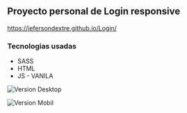 ## Proyecto personal de Login responsive
https://jefersondextre.github.io/Login/

### Tecnologias usadas
- SASS
- HTML
- JS - VANILA

![Version Desktop](https://lh3.googleusercontent.com/EKEuZBEEwlVGZIsD3dnVVby0IFXtgnArjSzbCtnPb5HUjlWmyepyG9IXtt-RyXZvdFlavc8RIXPDgLXdu2_jkSYx-PaxjRlXdh6ul7MTEMVObBVxxqCen1z1P8GLWIQZqP5QWwgzHFqPYaLM4pSOXwMncbYq0d2LhCkzm4Qstts9CW-rtaHan7hNXueyAMK_k8Hcw6OduzKaCYl2N49lSRTLFPRsc5ZezEeKlDVaLcQfIREuk7HH9nTKXXY1kxVJfbIXOHFGw8MVziljyKDOLJys49TjBRMf8FDrydorpJzP_xt7MABtzEnyEic1BQRyfusVQWJayD22jowA6pKWERm2xnw_wXgQzPIdLsd5xy7PwH_5POSqTdgJWU-deRG3MeVuTj-D7PuRibnX0Qw7TVlXcUJZO4h-law2G48vrNalNFEmeJ9Wc6gXvpCWMjCeGEHWhyeJgsgAkAz_q7PSRxRGdUtzXUVdZB3N0J0LuTewAampcZYYILNPkqQurcH4kZOyOAvf1zzyK5JNK6j0axZVj2vrHz0iDII879Ch5wpzGUaDRZxuWBXoehNzZVDNqmgbKbs7tA6jQjcUNBjGolAIHayWOpWGr8gRqne3GehYlXrMrYPDBVgMShUQzCPTZSFgDoacaoGvg36olYuCkYVrN9myHV6g2fMY6Rp0m5CwJPcQSOpQ8aeAfYjFXlc=w1357-h687-no?authuser=0)

![Version Mobil](https://drive.google.com/file/d/1ViEvxUEyiaYxn-Hh3PhMwzz6uOnZBdpl/view?usp=sharing)
